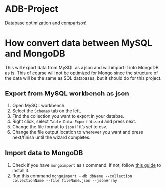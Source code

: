 # ADB-Project
Database optimization and comparison!

# How convert data between MySQL and MongoDB
This will export data from MySQL as a json and will import it into MongoDB as is.
This of course will not be optimized for Mongo since the structure of the data will be the same as SQL databases, but it should do for this project.

## Export from MySQL workbench as json
1. Open MySQL workbench.
2. Select the `Schemas` tab on the left.
3. Find the collection you want to export in your databse.
4. Right click, select `Table Data Export Wizard` and press next.
5. Change the file format to `json` if it's set to csv.
6. Change the file output location to wherever you want and press next/finish until the wizard completes.

## Import data to MongoDB
1. Check if you have `mongoimport` as a command. If not, follow [this guide](https://www.mongodb.com/compatibility/json-to-mongodb) to install it.
2. Run this command `mongoimport --db dbName --collection collectionName --file fileName.json --jsonArray`


